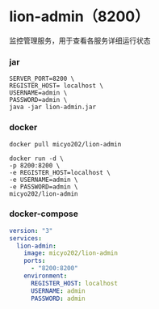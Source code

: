 # lion-admin（8200）

监控管理服务，用于查看各服务详细运行状态

### jar
```shell script
SERVER_PORT=8200 \
REGISTER_HOST= localhost \
USERNAME=admin \
PASSWORD=admin \
java -jar lion-admin.jar
```

### docker
```shell script
docker pull micyo202/lion-admin
```
```shell script
docker run -d \
-p 8200:8200 \
-e REGISTER_HOST=localhost \
-e USERNAME=admin \
-e PASSWORD=admin \
micyo202/lion-admin
```

### docker-compose
```yaml
version: "3"
services:
  lion-admin:
    image: micyo202/lion-admin
    ports:
      - "8200:8200"
    environment:
      REGISTER_HOST: localhost
      USERNAME: admin
      PASSWORD: admin
```